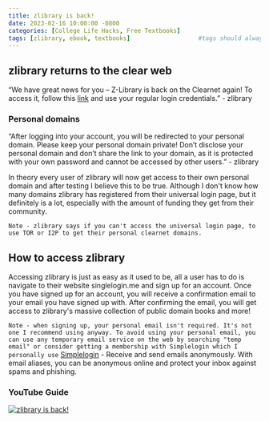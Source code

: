 ```yaml
---
title: zlibrary is back! 
date: 2023-02-16 10:00:00 -0800
categories: [College Life Hacks, Free Textbooks]
tags: [zlibrary, ebook, textbooks]                   #tags should always be lowercase
---
```


## zlibrary returns to the clear web

“We have great news for you – Z-Library is back on the Clearnet again! To access it, follow this [link](https://singlelogin.me/) and use your regular login credentials.” - zlibrary

### Personal domains

“After logging into your account, you will be redirected to your personal domain. Please keep your personal domain private! Don’t disclose your personal domain and don’t share the link to your domain, as it is protected with your own password and cannot be accessed by other users.” - zlibrary

In theory every user of zlibrary will now get access to their own personal domain and after testing I believe this to be true. Although I don't know how many domains zlibrary has registered from their universal login page, but it definitely is a lot, especially with the amount of funding they get from their community. 

`Note - zlibrary says if you can't access the universal login page, to use TOR or I2P to get their personal clearnet domains.`

## How to access zlibrary 

Accessing zlibrary is just as easy as it used to be, all a user has to do is navigate to their website singlelogin.me and sign up for an account. Once you have signed up for an account, you will receive a confirmation email to your email you have signed up with. After confirming the email, you will get access to zlibrary's massive collection of public domain books and more!

`Note - when signing up, your personal email isn't required. It's not one I recommend using anyway. To avoid using your personal email, you can use any temporary email service on the web by searching "temp email" or consider getting a membership with Simplelogin which I personally use` [Simplelogin](https://simplelogin.io?slref=jacobgonzales) - Receive and send emails anonymously. With email aliases, you can be anonymous online and protect your inbox against spams and phishing.

### YouTube Guide

[![zlibrary is back!](https://img.youtube.com/vi/JFfSAbFMd7A/0.jpg)](https://www.youtube.com/watch?v=JFfSAbFMd7A "how to access zlibrary from the clearweb")